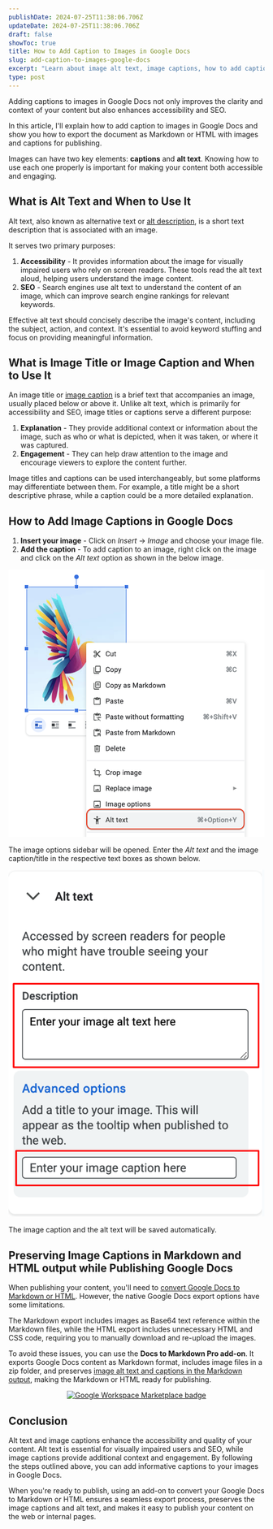 ```yaml
---
publishDate: 2024-07-25T11:38:06.706Z
updateDate: 2024-07-25T11:38:06.706Z
draft: false
showToc: true
title: How to Add Caption to Images in Google Docs
slug: add-caption-to-images-google-docs
excerpt: "Learn about image alt text, image captions, how to add captions to images in Google Docs, and how to export Google Docs as Markdown with images and captions."
type: post
---
```


Adding captions to images in Google Docs not only improves the clarity and context of your content but also enhances accessibility and SEO. 

In this article, I'll explain how to add caption to images in Google Docs and show you how to export the document as Markdown or HTML with images and captions for publishing.

Images can have two key elements: **captions** and **alt text**. Knowing how to use each one properly is important for making your content both accessible and engaging.

<!-- toc -->

## What is Alt Text and When to Use It

Alt text, also known as alternative text or [alt description](https://blog.hubspot.com/marketing/image-alt-text), is a short text description that is associated with an image. 

It serves two primary purposes:

1. **Accessibility** - It provides information about the image for visually impaired users who rely on screen readers. These tools read the alt text aloud, helping users understand the image content.
2. **SEO** - Search engines use alt text to understand the content of an image, which can improve search engine rankings for relevant keywords.

Effective alt text should concisely describe the image's content, including the subject, action, and context. It's essential to avoid keyword stuffing and focus on providing meaningful information.

## What is Image Title or Image Caption and When to Use It

An image title or [image caption](https://www.w3schools.com/tags/tag_figcaption.asp) is a brief text that accompanies an image, usually placed below or above it. Unlike alt text, which is primarily for accessibility and SEO, image titles or captions serve a different purpose:

1. **Explanation** - They provide additional context or information about the image, such as who or what is depicted, when it was taken, or where it was captured.
2. **Engagement** - They can help draw attention to the image and encourage viewers to explore the content further.

Image titles and captions can be used interchangeably, but some platforms may differentiate between them. For example, a title might be a short descriptive phrase, while a caption could be a more detailed explanation.

## How to Add Image Captions in Google Docs

1. **Insert your image** - Click on *Insert* -> *Image* and choose your image file.
2. **Add the caption** - To add caption to an image, right click on the image and click on the *Alt text* option as shown in the below image. 

![alt text](images/image-14.png)

The image options sidebar will be opened. Enter the *Alt text* and the image caption/title in the respective text boxes as shown below. 

![alt text](images/image-15.png)

The image caption and the alt text will be saved automatically.

## Preserving Image Captions in Markdown and HTML output while Publishing Google Docs

When publishing your content, you'll need to [convert Google Docs to Markdown or HTML](/convert-google-docs-to-markdown/). However, the native Google Docs export options have some limitations.

The Markdown export includes images as Base64 text reference within the Markdown files, while the HTML export includes unnecessary HTML and CSS code, requiring you to manually download and re-upload the images.

To avoid these issues, you can use the **Docs to Markdown Pro add-on**. It exports Google Docs content as Markdown format, includes image files in a zip folder, and preserves [image alt text and captions in the Markdown output](/add-image-captions-to-images-in-jekyll-blog-posts-with-markdown/), making the Markdown or HTML ready for publishing.

<div align="center">
<a href="https://workspace.google.com/marketplace/app/docs_to_markdown_pro/483386994804?pann=b" target="_blank" aria-label="Get it from the Google Workspace Marketplace">
  <img alt="Google Workspace Marketplace badge" alt-text="Get it from the Google Workspace Marketplace" src="https://workspace.google.com/static/img/marketplace/en/gwmBadge.svg?" style="height: 68px">
</a>
</div>

## Conclusion

Alt text and image captions enhance the accessibility and quality of your content. Alt text is essential for visually impaired users and SEO, while image captions provide additional context and engagement. By following the steps outlined above, you can add informative captions to your images in Google Docs.

When you're ready to publish, using an add-on to convert your Google Docs to Markdown or HTML ensures a seamless export process, preserves the image captions and alt text, and makes it easy to publish your content on the web or internal pages.